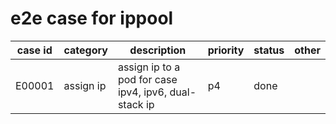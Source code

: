 # e2e case for ippool

| case id | category  | description                                             | priority | status | other |
|---------|-----------|---------------------------------------------------------|----------|--------|-------|
| E00001  | assign ip | assign ip to a pod for case ipv4, ipv6, dual-stack ip   | p4       | done   |       |